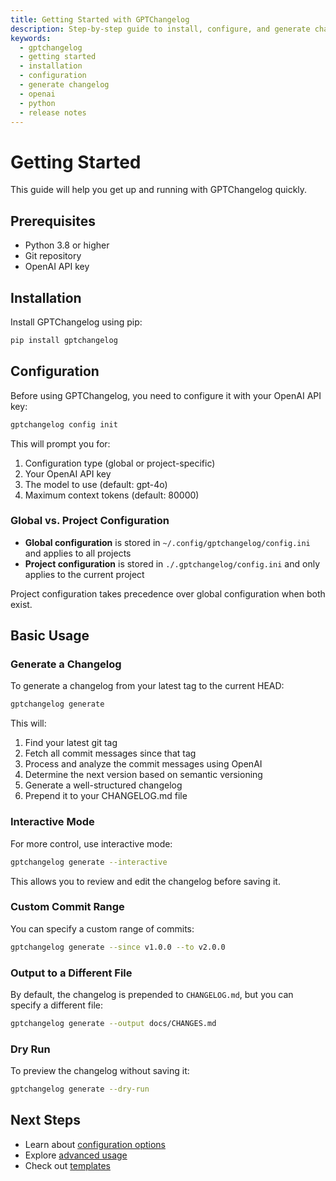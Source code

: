 ```yaml
---
title: Getting Started with GPTChangelog
description: Step-by-step guide to install, configure, and generate changelogs with GPTChangelog, an AI-powered changelog generator for Git.
keywords:
  - gptchangelog
  - getting started
  - installation
  - configuration
  - generate changelog
  - openai
  - python
  - release notes
---
```


# Getting Started

This guide will help you get up and running with GPTChangelog quickly.

## Prerequisites

- Python 3.8 or higher
- Git repository
- OpenAI API key

## Installation

Install GPTChangelog using pip:

```bash
pip install gptchangelog
```

## Configuration

Before using GPTChangelog, you need to configure it with your OpenAI API key:

```bash
gptchangelog config init
```

This will prompt you for:

1. Configuration type (global or project-specific)
2. Your OpenAI API key
3. The model to use (default: gpt-4o)
4. Maximum context tokens (default: 80000)

### Global vs. Project Configuration

- **Global configuration** is stored in `~/.config/gptchangelog/config.ini` and applies to all projects
- **Project configuration** is stored in `./.gptchangelog/config.ini` and only applies to the current project

Project configuration takes precedence over global configuration when both exist.

## Basic Usage

### Generate a Changelog

To generate a changelog from your latest tag to the current HEAD:

```bash
gptchangelog generate
```

This will:

1. Find your latest git tag
2. Fetch all commit messages since that tag
3. Process and analyze the commit messages using OpenAI
4. Determine the next version based on semantic versioning
5. Generate a well-structured changelog
6. Prepend it to your CHANGELOG.md file

### Interactive Mode

For more control, use interactive mode:

```bash
gptchangelog generate --interactive
```

This allows you to review and edit the changelog before saving it.

### Custom Commit Range

You can specify a custom range of commits:

```bash
gptchangelog generate --since v1.0.0 --to v2.0.0
```

### Output to a Different File

By default, the changelog is prepended to `CHANGELOG.md`, but you can specify a different file:

```bash
gptchangelog generate --output docs/CHANGES.md
```

### Dry Run

To preview the changelog without saving it:

```bash
gptchangelog generate --dry-run
```

## Next Steps

- Learn about [configuration options](user-guide/configuration.md)
- Explore [advanced usage](user-guide/advanced-usage.md)
- Check out [templates](user-guide/templates.md)
